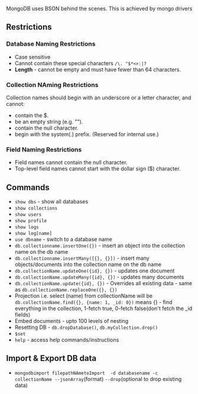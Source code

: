 
MongoDB uses BSON behind the scenes. This is achieved by mongo drivers

## Restrictions
### Database Naming Restrictions
- Case sensitive
- Cannot contain these special characters `/\. "$*<>:|?`
- **Length** - cannot be empty and must have fewer than 64 characters.

### Collection NAming Restrictions
Collection names should begin with an underscore or a letter character, and cannot:
- contain the $.
- be an empty string (e.g. "").
- contain the null character.
- begin with the system(.) prefix. (Reserved for internal use.)

### Field Naming Restrictions
- Field names cannot contain the null character.
- Top-level field names cannot start with the dollar sign ($) character.

## Commands
- `show dbs` - show all databases
- `show collections`
- `show users`
- `show profile`
- `show logs`
- `show log[name]`
- `use dbname` - switch to a database name
- `db.collectionname.insertOne({})` - insert an object into the collection name on the db name
- `db.collectionname.insertMany([{}, {}])` - insert many objects/documents into the collection name on the db name
- `db.collectionName.updateOne({id}, {})` - updates one document
- `db.collectionName.updateMany({id}, {})` - updates many documents
- `db.collectionName.update({id}, {})` - Overrides all existing data - same as `db.collectionName.replaceOne({}, {})`
- Projection i.e. select (name) from collectionName will be `db.collectionName.find({}, {name: 1, _id: 0})` means {} - find everything in the collection, 1-fetch true, 0-fetch false(don't fetch the _id fields)
- Embed documents - upto 100 levels of nesting
- Resetting DB - `db.dropDatabase()`, `db.myCollection.drop()`
- `$set`
- `help` - access help commands/instructions

## Import & Export DB data
- `mongodbimport filepathNAmetoImport  -d databasename -c collectionName --jsonArray`(format) `--drop`(optional to drop existing data)

